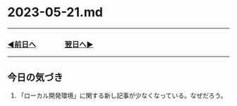 # 2023-05-21.md
---
### [◀️前日へ](https://github.com/yuasys/chatty-journal/blob/main/2023/05/2023-05-20.md)&emsp;&emsp;&emsp;&emsp;[翌日へ▶️](https://github.com/yuasys/chatty-journal/blob/main/2023/05/2023-05-22.md)
---

## 今日の気づき
1. 「ローカル開発環境」に関する新し記事が少なくなっている。なぜだろう。

